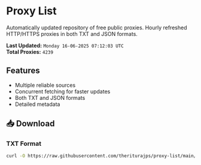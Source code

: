 # Proxy List

Automatically updated repository of free public proxies. Hourly refreshed HTTP/HTTPS proxies in both TXT and JSON formats.

**Last Updated:** `Monday 16-06-2025 07:12:03 UTC`  
**Total Proxies:** `4239`

## Features
- Multiple reliable sources
- Concurrent fetching for faster updates
- Both TXT and JSON formats
- Detailed metadata

## 📥 Download

### TXT Format
```bash
curl -O https://raw.githubusercontent.com/theriturajps/proxy-list/main/proxies.txt
